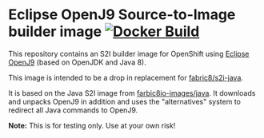 # Eclipse OpenJ9 Source-to-Image builder image [![Docker Build](https://img.shields.io/docker/build/ctron/s2i-java-openj9.svg)](https://hub.docker.com/r/ctron/s2i-java-openj9 "Docker Build Status")

This repository contains an S2I builder image for OpenShift using [Eclipse OpenJ9](https://www.eclipse.org/openj9/) 
(based on OpenJDK and Java 8).

This image is intended to be a drop in replacement for
[fabric8/s2i-java](https://hub.docker.com/r/fabric8/s2i-java/).

It is based on the Java S2I image from
[farbic8io-images/java](https://github.com/fabric8io-images/s2i#java-s2i-builder-image).
It downloads and unpacks OpenJ9 in addition and uses the "alternatives" system to redirect
all Java commands to OpenJ9.

**Note:** This is for testing only. Use at your own risk!
